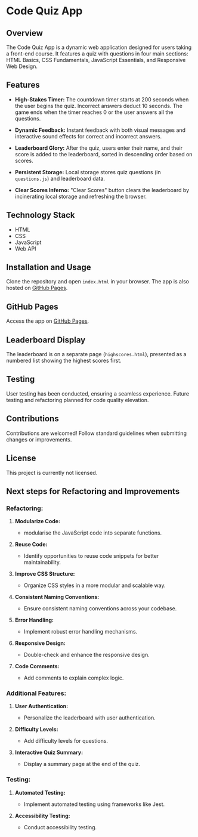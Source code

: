 # Code Quiz App

## Overview

The Code Quiz App is a dynamic web application designed for users taking a front-end course. It features a quiz with questions in four main sections: HTML Basics, CSS Fundamentals, JavaScript Essentials, and Responsive Web Design.

## Features

- **High-Stakes Timer:** The countdown timer starts at 200 seconds when the user begins the quiz. Incorrect answers deduct 10 seconds. The game ends when the timer reaches 0 or the user answers all the questions.

- **Dynamic Feedback:** Instant feedback with both visual messages and interactive sound effects for correct and incorrect answers.

- **Leaderboard Glory:** After the quiz, users enter their name, and their score is added to the leaderboard, sorted in descending order based on scores.

- **Persistent Storage:** Local storage stores quiz questions (in `questions.js`) and leaderboard data.

- **Clear Scores Inferno:** "Clear Scores" button clears the leaderboard by incinerating local storage and refreshing the browser.

## Technology Stack

- HTML
- CSS
- JavaScript
- Web API

## Installation and Usage

Clone the repository and open `index.html` in your browser. The app is also hosted on [GitHub Pages](#github-pages).

## GitHub Pages

Access the app on [GitHub Pages](#github-pages).

## Leaderboard Display

The leaderboard is on a separate page (`highscores.html`), presented as a numbered list showing the highest scores first.

## Testing

User testing has been conducted, ensuring a seamless experience. Future testing and refactoring planned for code quality elevation.

## Contributions

Contributions are welcomed! Follow standard guidelines when submitting changes or improvements.

## License

This project is currently not licensed.

## Next steps for Refactoring and Improvements

### Refactoring:

1. **Modularize Code:**
   -  modularise the JavaScript code into separate functions.

2. **Reuse Code:**
   - Identify opportunities to reuse code snippets for better maintainability.

3. **Improve CSS Structure:**
   - Organize CSS styles in a more modular and scalable way.

4. **Consistent Naming Conventions:**
   - Ensure consistent naming conventions across your codebase.

5. **Error Handling:**
   - Implement robust error handling mechanisms.

6. **Responsive Design:**
   - Double-check and enhance the responsive design.

7. **Code Comments:**
   - Add comments to explain complex logic.

### Additional Features:

1. **User Authentication:**
   - Personalize the leaderboard with user authentication.

2. **Difficulty Levels:**
   - Add difficulty levels for questions.

3. **Interactive Quiz Summary:**
   - Display a summary page at the end of the quiz.

### Testing:

1. **Automated Testing:**
   - Implement automated testing using frameworks like Jest.

2. **Accessibility Testing:**
   - Conduct accessibility testing.



